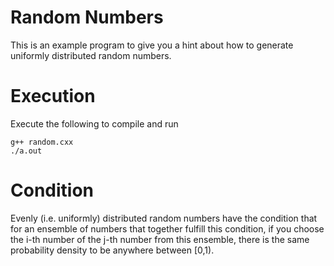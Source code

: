 # Random Numbers

This is an example program to give you a hint about how to generate uniformly distributed random numbers.

# Execution
Execute the following to compile and run
```
g++ random.cxx
./a.out
```

# Condition
Evenly (i.e. uniformly) distributed random numbers have the condition that for an ensemble
of numbers that together fulfill this condition, if you choose the i-th number of the j-th
number from this ensemble, there is the same probability density to be anywhere between
[0,1).

